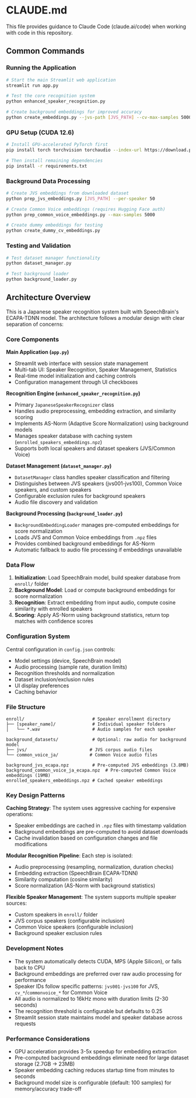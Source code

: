 # CLAUDE.md

This file provides guidance to Claude Code (claude.ai/code) when working with code in this repository.

## Common Commands

### Running the Application
```bash
# Start the main Streamlit web application
streamlit run app.py

# Test the core recognition system
python enhanced_speaker_recognition.py

# Create background embeddings for improved accuracy
python create_embeddings.py --jvs-path [JVS_PATH] --cv-max-samples 5000
```

### GPU Setup (CUDA 12.6)
```bash
# Install GPU-accelerated PyTorch first
pip install torch torchvision torchaudio --index-url https://download.pytorch.org/whl/cu126

# Then install remaining dependencies
pip install -r requirements.txt
```

### Background Data Processing
```bash
# Create JVS embeddings from downloaded dataset
python prep_jvs_embeddings.py [JVS_PATH] --per-speaker 50

# Create Common Voice embeddings (requires Hugging Face auth)
python prep_common_voice_embeddings.py --max-samples 5000

# Create dummy embeddings for testing
python create_dummy_cv_embeddings.py
```

### Testing and Validation
```bash
# Test dataset manager functionality
python dataset_manager.py

# Test background loader
python background_loader.py
```

## Architecture Overview

This is a Japanese speaker recognition system built with SpeechBrain's ECAPA-TDNN model. The architecture follows a modular design with clear separation of concerns:

### Core Components

**Main Application (`app.py`)**
- Streamlit web interface with session state management
- Multi-tab UI: Speaker Recognition, Speaker Management, Statistics
- Real-time model initialization and caching controls
- Configuration management through UI checkboxes

**Recognition Engine (`enhanced_speaker_recognition.py`)**
- Primary `JapaneseSpeakerRecognizer` class
- Handles audio preprocessing, embedding extraction, and similarity scoring
- Implements AS-Norm (Adaptive Score Normalization) using background models
- Manages speaker database with caching system (`enrolled_speakers_embeddings.npz`)
- Supports both local speakers and dataset speakers (JVS/Common Voice)

**Dataset Management (`dataset_manager.py`)**
- `DatasetManager` class handles speaker classification and filtering
- Distinguishes between JVS speakers (jvs001-jvs100), Common Voice speakers, and custom speakers
- Configurable exclusion rules for background speakers
- Audio file discovery and validation

**Background Processing (`background_loader.py`)**
- `BackgroundEmbeddingLoader` manages pre-computed embeddings for score normalization
- Loads JVS and Common Voice embeddings from `.npz` files
- Provides combined background embeddings for AS-Norm
- Automatic fallback to audio file processing if embeddings unavailable

### Data Flow

1. **Initialization**: Load SpeechBrain model, build speaker database from `enroll/` folder
2. **Background Model**: Load or compute background embeddings for score normalization
3. **Recognition**: Extract embedding from input audio, compute cosine similarity with enrolled speakers
4. **Scoring**: Apply AS-Norm using background statistics, return top matches with confidence scores

### Configuration System

Central configuration in `config.json` controls:
- Model settings (device, SpeechBrain model)
- Audio processing (sample rate, duration limits)
- Recognition thresholds and normalization
- Dataset inclusion/exclusion rules
- UI display preferences
- Caching behavior

### File Structure

```
enroll/                          # Speaker enrollment directory
├── [speaker_name]/              # Individual speaker folders
│   └── *.wav                    # Audio samples for each speaker

background_datasets/             # Optional: raw audio for background model
├── jvs/                        # JVS corpus audio files
└── common_voice_ja/            # Common Voice audio files

background_jvs_ecapa.npz         # Pre-computed JVS embeddings (3.8MB)
background_common_voice_ja_ecapa.npz  # Pre-computed Common Voice embeddings (19MB)
enrolled_speakers_embeddings.npz # Cached speaker embeddings
```

### Key Design Patterns

**Caching Strategy**: The system uses aggressive caching for expensive operations:
- Speaker embeddings are cached in `.npz` files with timestamp validation
- Background embeddings are pre-computed to avoid dataset downloads
- Cache invalidation based on configuration changes and file modifications

**Modular Recognition Pipeline**: Each step is isolated:
- Audio preprocessing (resampling, normalization, duration checks)
- Embedding extraction (SpeechBrain ECAPA-TDNN)
- Similarity computation (cosine similarity)
- Score normalization (AS-Norm with background statistics)

**Flexible Speaker Management**: The system supports multiple speaker sources:
- Custom speakers in `enroll/` folder
- JVS corpus speakers (configurable inclusion)
- Common Voice speakers (configurable inclusion)
- Background speaker exclusion rules

### Development Notes

- The system automatically detects CUDA, MPS (Apple Silicon), or falls back to CPU
- Background embeddings are preferred over raw audio processing for performance
- Speaker IDs follow specific patterns: `jvs001-jvs100` for JVS, `cv_*`/`commonvoice_*` for Common Voice
- All audio is normalized to 16kHz mono with duration limits (2-30 seconds)
- The recognition threshold is configurable but defaults to 0.25
- Streamlit session state maintains model and speaker database across requests

### Performance Considerations

- GPU acceleration provides 3-5x speedup for embedding extraction
- Pre-computed background embeddings eliminate need for large dataset storage (2.7GB → 23MB)
- Speaker embedding caching reduces startup time from minutes to seconds
- Background model size is configurable (default: 100 samples) for memory/accuracy trade-off